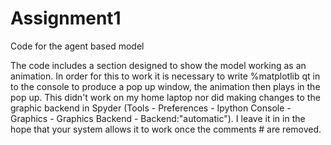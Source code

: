 # Assignment1
Code for the agent based model

The code includes a section designed to show the model working as an animation. In order for this to work it is necessary to write %matplotlib qt in to the console to produce a pop up window, the animation then plays in the pop up. This didn't work on my home laptop nor did making changes to the graphic backend in Spyder (Tools - Preferences - Ipython Console - Graphics - Graphics Backend - Backend:"automatic"). I leave it in in the hope that your system allows it to work once the comments # are removed. 
